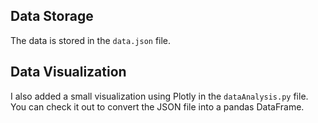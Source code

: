 ## Data Storage

The data is stored in the `data.json` file.

## Data Visualization

I also added a small visualization using Plotly in the `dataAnalysis.py` file. You can check it out to convert the JSON file into a pandas DataFrame.
